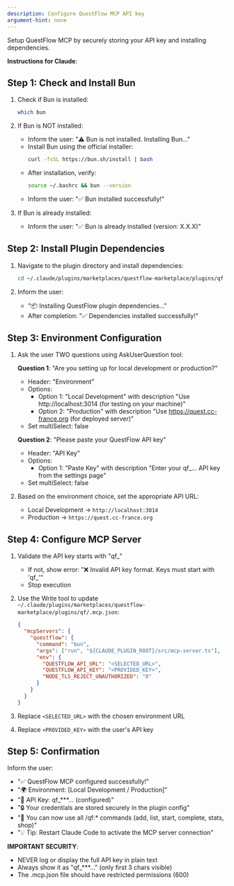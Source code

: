 ```yaml
---
description: Configure QuestFlow MCP API key
argument-hint: none
---
```


Setup QuestFlow MCP by securely storing your API key and installing dependencies.

**Instructions for Claude**:

## Step 1: Check and Install Bun

1. Check if Bun is installed:
   ```bash
   which bun
   ```

2. If Bun is NOT installed:
   - Inform the user: "⚠️ Bun is not installed. Installing Bun..."
   - Install Bun using the official installer:
     ```bash
     curl -fsSL https://bun.sh/install | bash
     ```
   - After installation, verify:
     ```bash
     source ~/.bashrc && bun --version
     ```
   - Inform the user: "✅ Bun installed successfully!"

3. If Bun is already installed:
   - Inform the user: "✅ Bun is already installed (version: X.X.X)"

## Step 2: Install Plugin Dependencies

1. Navigate to the plugin directory and install dependencies:
   ```bash
   cd ~/.claude/plugins/marketplaces/questflow-marketplace/plugins/qf && bun install
   ```

2. Inform the user:
   - "📦 Installing QuestFlow plugin dependencies..."
   - After completion: "✅ Dependencies installed successfully!"

## Step 3: Environment Configuration

1. Ask the user TWO questions using AskUserQuestion tool:

   **Question 1**: "Are you setting up for local development or production?"
   - Header: "Environment"
   - Options:
     - Option 1: "Local Development" with description "Use http://localhost:3014 (for testing on your machine)"
     - Option 2: "Production" with description "Use https://quest.cc-france.org (for deployed server)"
   - Set multiSelect: false

   **Question 2**: "Please paste your QuestFlow API key"
   - Header: "API Key"
   - Options:
     - Option 1: "Paste Key" with description "Enter your qf_... API key from the settings page"
   - Set multiSelect: false

2. Based on the environment choice, set the appropriate API URL:
   - Local Development → `http://localhost:3014`
   - Production → `https://quest.cc-france.org`

## Step 4: Configure MCP Server

1. Validate the API key starts with "qf_"
   - If not, show error: "❌ Invalid API key format. Keys must start with 'qf_'"
   - Stop execution

2. Use the Write tool to update `~/.claude/plugins/marketplaces/questflow-marketplace/plugins/qf/.mcp.json`:
   ```json
   {
     "mcpServers": {
       "questflow": {
         "command": "bun",
         "args": ["run", "${CLAUDE_PLUGIN_ROOT}/src/mcp-server.ts"],
         "env": {
           "QUESTFLOW_API_URL": "<SELECTED_URL>",
           "QUESTFLOW_API_KEY": "<PROVIDED_KEY>",
           "NODE_TLS_REJECT_UNAUTHORIZED": "0"
         }
       }
     }
   }
   ```

3. Replace `<SELECTED_URL>` with the chosen environment URL
4. Replace `<PROVIDED_KEY>` with the user's API key

## Step 5: Confirmation

Inform the user:
- "✅ QuestFlow MCP configured successfully!"
- "🌍 Environment: [Local Development / Production]"
- "🔑 API Key: qf_***... (configured)"
- "🔒 Your credentials are stored securely in the plugin config"
- "🚀 You can now use all /qf:* commands (add, list, start, complete, stats, shop)"
- "💡 Tip: Restart Claude Code to activate the MCP server connection"

**IMPORTANT SECURITY**:
- NEVER log or display the full API key in plain text
- Always show it as "qf_***..." (only first 3 chars visible)
- The .mcp.json file should have restricted permissions (600)
